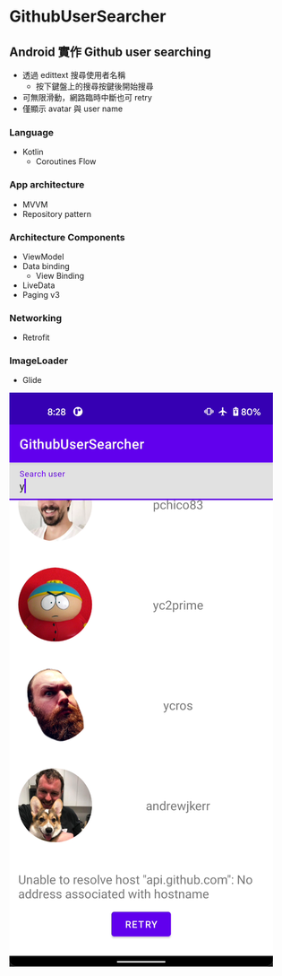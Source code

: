 # GithubUserSearcher
## Android 實作 Github user searching
- 透過 edittext 搜尋使用者名稱
    - 按下鍵盤上的搜尋按鍵後開始搜尋
- 可無限滑動，網路臨時中斷也可 retry
- 僅顯示 avatar 與 user name

### Language
- Kotlin
    - Coroutines Flow
  
### App architecture
- MVVM
- Repository pattern
  
### Architecture Components
- ViewModel
- Data binding
    - View Binding
- LiveData
- Paging v3

### Networking
- Retrofit

### ImageLoader
- Glide

![image](https://github.com/yc0015139/GithubUserSearcher/blob/master/preview/screenshot-1.png)
